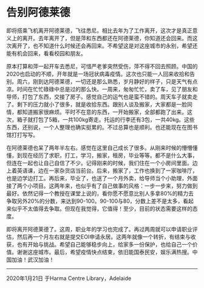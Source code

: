 # 告别阿德莱德
即将搭乘飞机离开阿德莱德，飞往悉尼。相比去年为了工作离开，这次才是真正意义上的离开。去年离开了，但是萍和东西都还在阿德莱德，你知道还会回来。而这次离开了，也不知道什么时候还会再回来。不希望这是对这座城市的永别，希望还能有机会回来，看看校园和朋友。

原本打算和萍一起开车去悉尼，可惜严老爹突然受伤，萍不得不回去照顾。中国的2020也启动的不顺，开年就是一场冠状病毒疫情。这次也只能一人回来收拾和告别。周六，刚到达阿德莱德，一切还是那么熟悉，岁月静好的样子，只是天气有点凉。时间在忙忙碌碌中总是过的那么快。一周来，匆匆忙忙，卖了车，见了朋友和导师，打包了东西，交接了房子。感觉自己的运气也是蛮不错的。周天车子就卖走了。剩下的压力就小了很多，就是收拾东西。跟别人谈及搬家，大家都是一脸同情，都知道搬家很麻烦。平时不在意的东西，一开始搬家，全部都跑了出来。这次，箱子就打包了5箱，一共100kg寄走。托运的行李还有3包，一共40kg。这些东西，还别说，一个人整理也确实挺累的。不过总算也是顺利。也还能现在在图书馆打打写写。

在阿德莱德也呆了两年半左右。感觉在这里自己成长了很多。从刚来时候的懵懵懂懂，到现在经历了求职，打工，学习，搬家，租房，毕业等等。都不是什么大事，但连在一起也让自己自信了不少。记得刚来的时候，我们住在一个小房间里面。边上着英语课，边在一家杂货店当前台。后来，搬家了，工作也换到了一家咖啡厅，也是边学边打工。再后来，毕业了，也送了一个月外卖，给导师当个小助理，外面接了两个小项目。这两年来，也似乎有了自己做事的风格：一步一步来，努力做到最好。依然记得一个教授在课堂上说的，看你愿不愿意比别人多拿80%的精力去争取另外20%的分数，来达到90-100。90-100与80，分数上差不是太多，看起来似乎不太值得去争取。但现在我觉得，它值得！至少，目前的状态需要这样的态度。

即将离开阿德莱德了。这周，职业年的学习也完成了。再过两周就可以申请职业评估，然后再一个月左右就是提交EOI申请永居。这两年就像一个转折，有结束与收获，也有开始与挑战。希望自己能够稳步向上，给家多一份保护，也给自己一个价值。谢谢这座城市。最后，希望疫情快点结束，依旧能国泰民安，娱乐满热搜。中国加油！武汉加油！

---
2020年1月21日 于Harma Centre Library，Adelaide


